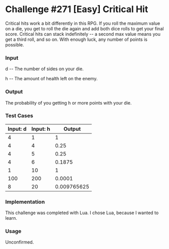 # Challenge #271 [Easy] Critical Hit


Critical hits work a bit differently in this RPG. If you roll the maximum value on a die, you get to roll the die again and add both dice rolls to get your final score. Critical hits can stack indefinitely -- a second max value means you get a third roll, and so on. With enough luck, any number of points is possible.


### Input

d -- The number of sides on your die.

h -- The amount of health left on the enemy.

### Output

The probability of you getting h or more points with your die.

### Test Cases

| Input: d | Input: h | Output      |
|----------|----------|-------------|
| 4        | 1        | 1           |
| 4        | 4        | 0.25        |
| 4        | 5        | 0.25        |
| 4        | 6        | 0.1875      |
| 1        | 10       | 1           |
| 100      | 200      | 0.0001      |
| 8        | 20       | 0.009765625 |

### Implementation

This challenge was completed with Lua. I chose Lua, because I wanted to learn.

### Usage

Unconfirmed.
